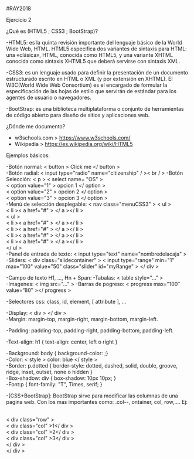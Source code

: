 #RAY2018


Ejercicio 2   
  
¿Qué es (HTML5 ; CSS3 ; BootStrap)?  
  
-HTML5: es la quinta revisión importante del lenguaje básico de la World Wide Web, HTML. HTML5 especifica dos variantes de sintaxis para HTML: una «clásica», HTML, conocida como HTML5, y una variante XHTML conocida como sintaxis XHTML5 que deberá servirse con sintaxis XML.  
  
  -CSS3: es un lenguaje usado para definir la presentación de un documento estructurado escrito en HTML o XML (y por extensión en XHTML). El W3C(World Wide Web Consortium) es el encargado de formular la especificación de las hojas de estilo que servirán de estándar para los agentes de usuario o navegadores.  
    
  -BootStrap: es una biblioteca multiplataforma o conjunto de herramientas de código abierto para diseño de sitios y aplicaciones web.  
  
    
¿Dónde me documento?  
  
 - w3schools.com > https://www.w3schools.com/  
 - Wikipedia  > https://es.wikipedia.org/wiki/HTML5  
   
     
Ejemplos básicos:
  
  -Botón normal: < button > Click me </ button >  
  -Botón radial:  < input type="radio" name="citizenship" / >< br / >
  -Botón Selección: < p > < select name= "OS" >  
                      < option value="1" > opcion 1 </ option >  
		      < option value="2" > opcion 2 </ option >  
		      < option value="3" > opcion 3 </ option >  
  -Menú de selección desplegable: < nav class="menuCSS3" > < ul >  
			< li >< a href="#" > </ a ></ li >  
				< ul >  
					< li >< a href="#" > </ a ></ li >  
					< li >< a href="#" > </ a ></ li >  
					< li >< a href="#" > </ a ></ li >  
					< li >< a href="#" > </ a ></ li >  
				</ ul >  
  -Panel de entrada de texto: < input type="text" name="nombredelacaja" >  
  -Sliders: < div class="slidecontainer" >
  < input type="range" min="1" max="100" value="50" class="slider" id="myRange" >
</ div >  
    
    
    
-Campo de texto H1, ..., Hn + Span: <span>  </span>
-Tabalas: < table style="..." >  
-Imagenes: < img src="..." > 
-Barras de pogreso: < progress max=”100″ value=”80″ ></ progress >
    
      
        
-Selectores css: class, id, element, [ attribute ], ...  
  
    
      
-Display: < div > </ div >  
-Margin: margin-top, margin-right, margin-bottom, margin-left.  

-Padding: padding-top, padding-right, padding-bottom, padding-left.  

-Text-align: h1 {
 text-align: center, left o right
  }  
    
      
-Background: body { background-color: ;}    
-Color: < style > color: blue </ style >    
-Border: p.dotted { border-style: dotted, dashed, solid, double, groove, ridge, inset, outset, none o hidden }  
-Box-shadow: div {
    box-shadow: 10px 10px;
}  
-Font:p {
    font-family: "T", Times, serif;
}  
  
    
      
-[CSS+BootStrap]: BootStrap sirve para modificar las columnas de una pagina web. Con los mas importantes como: .col-*-*, ontainer, col, row,.... Ej: <div class= "container" >    
	                        < div class="row" >  
			          < div class="col" >1</ div >  
			          < div class="col" >2</ div >  
			          < div class="col" >3</ div >  
			        </ div >  
			     </ div >  
